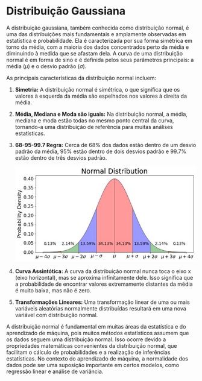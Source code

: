 # Distribuição Gaussiana

A distribuição gaussiana, também conhecida como distribuição normal, é uma das distribuições mais fundamentais e amplamente observadas em estatística e probabilidade. Ela é caracterizada por sua forma simétrica em torno da média, com a maioria dos dados concentrados perto da média e diminuindo à medida que se afastam dela. A curva de uma distribuição normal é em forma de sino e é definida pelos seus parâmetros principais: a média ($\mu$) e o desvio padrão ($\sigma$).

As principais características da distribuição normal incluem:

1. **Simetria:** A distribuição normal é simétrica, o que significa que os valores à esquerda da média são espelhados nos valores à direita da média.

2. **Média, Mediana e Moda são iguais:** Na distribuição normal, a média, mediana e moda estão todas no mesmo ponto central da curva, tornando-a uma distribuição de referência para muitas análises estatísticas.

3. **68-95-99.7 Regra:** Cerca de 68% dos dados estão dentro de um desvio padrão da média, 95% estão dentro de dois desvios padrão e 99.7% estão dentro de três desvios padrão.

   [![](./assets/regra-68-95-99-distribuicao-normal.jpg)](https://builtin.com/data-science/empirical-rule)

4. **Curva Assintótica:** A curva da distribuição normal nunca toca o eixo x (eixo horizontal), mas se aproxima infinitamente dele. Isso significa que a probabilidade de encontrar valores extremamente distantes da média é muito baixa, mas não é zero.

5. **Transformações Lineares:** Uma transformação linear de uma ou mais variáveis aleatórias normalmente distribuídas resultará em uma nova variável com distribuição normal.

A distribuição normal é fundamental em muitas áreas da estatística e do aprendizado de máquina, pois muitos métodos estatísticos assumem que os dados seguem uma distribuição normal. Isso ocorre devido a propriedades matemáticas convenientes da distribuição normal, que facilitam o cálculo de probabilidades e a realização de inferências estatísticas. No contexto do aprendizado de máquina, a normalidade dos dados pode ser uma suposição importante em certos modelos, como regressão linear e análise de variância.
